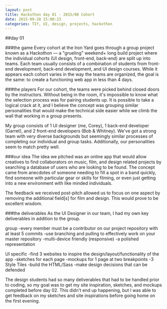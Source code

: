 ```yaml
---
layout: post
title: Hackothon day 01 - 2015/08 Cohort
date: 2015-09-28 15:00:23
categories: TIY, UI, design, projects, hackothon
---
```


##day 01

###the game
Every cohort at the Iron Yard goes through a group project known as a Hackothon — a "grueling" weekend+ long build project where the individual cohorts (UI design, front-end, back-end) are split up into teams. Each team usually consists of a combination of students from front-end development, back-end development, and UI design courses. While it appears each cohort varies in the way the teams are organized, the goal is the same: to create a functioning web app in less than 4 days.

###the players
For our cohort, the teams were picked behind closed doors by the instructors. Without being in the room, it's impossible to know what the selection process was for pairing students up. It is possible to take a logical crack at it, and I believe the concept was grouping similar personalities that would make the technical side easier while we climb the wall that working in a group presents.

My group consists of 1 UI designer (me, Corey), 1 back-end developer (Garret), and 2 front-end developers (Bob & Whitney). We've got a strong team with very diverse backgrounds but seemingly similar processes of completing our individual and group tasks. Additionally, our personalities seem to match pretty well.

###our idea
The idea we pitched was an online app that would allow creatives to find collaborators on music, film, and design related projects by searching a database of users who are looking to be found. The concept came from anecdotes of someone needing to fill a spot in a band quickly, find someone with particular gear or skills for filming, or even just getting into a new environment with like minded individuals.

The feedback we received post-pitch allowed us to focus on one aspect by removing the additional field[s] for film and design. This would prove to be excellent wisdom.

###the deliverables
As the UI Designer in our team, I had my own key deliverables in addition to the group.

group
-every member must be a contributor on our project repository with at least 5 commits
-use branching and pulling to effectively work on your master repository
-multi-device friendly (responsive)
-a polished representation

UI specific
-find 3 websites to inspire the design/layout/functionality of the app
-sketches for each page
-mockups for 1 page at two breakpoints
-3 Style Tiles
-build the HTML/Sass
-make design decisions that can be defended

The design students had so many deliverables that had to be handled prior to coding, so my goal was to get my site inspiration, sketches, and mockups completed before day 02. This didn't end up happening, but I was able to get feedback on my sketches and site inspirations before going home on the first evening. 
